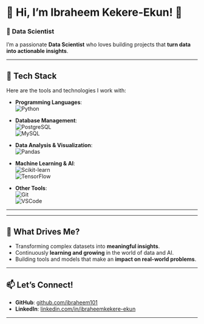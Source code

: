 # 🌟 **Hi, I’m Ibraheem Kekere-Ekun!** 👋  

### 🚀 **Data Scientist**  
I’m a passionate **Data Scientist** who loves building projects that **turn data into actionable insights**.

---

## 🔧 **Tech Stack**
Here are the tools and technologies I work with:  
- **Programming Languages**:  
  ![Python](https://user-images.githubusercontent.com/25181517/183423507-c056a6f9-1ba8-4312-a350-19bcbc5a8697.png)  

- **Database Management**:  
  ![PostgreSQL](https://user-images.githubusercontent.com/25181517/117208740-bfb78400-adf5-11eb-97bb-09072b6bedfc.png)  
  ![MySQL](https://user-images.githubusercontent.com/25181517/183896128-ec99105a-ec1a-4d85-b08b-1aa1620b2046.png)

- **Data Analysis & Visualization**:  
  ![Pandas](https://github.com/marwin1991/profile-technology-icons/assets/76012086/24b02d77-2f28-43c7-b5d6-e15e3395851b)  

- **Machine Learning & AI**:  
  ![Scikit-learn](https://img.shields.io/badge/-Scikit--Learn-F7931E?style=flat-square&logo=scikit-learn&logoColor=white)  
  ![TensorFlow](https://img.shields.io/badge/-TensorFlow-FF6F00?style=flat-square&logo=tensorflow&logoColor=white)  

- **Other Tools**:  
  ![Git](https://img.shields.io/badge/-Git-F05032?style=flat-square&logo=git&logoColor=white)  
  ![VSCode](https://img.shields.io/badge/-VSCode-0078D4?style=flat-square&logo=visual-studio-code&logoColor=white)

---

<!---

## 📚 **Current Projects**
Here’s what I’m currently working on:  
- 🔍 **Fraudulent Ride Detection**: Analyzing transportation data to detect anomalies and predict fraud using **PostgreSQL**, **Python**, and **Machine Learning**.  
- 📊 **Sales Forecasting**: Building a forecasting model for retail sales trends using **Time Series Analysis**.  

---

## 🌟 **Portfolio Highlights**
Some of my notable projects:  
1. **[Fraud Detection in Credit Card Transactions](#)**:  
   Identified fraudulent patterns in credit card data using advanced SQL queries and anomaly detection techniques.  
   
2. **[E-commerce Customer Segmentation](#)**:  
   Implemented clustering algorithms to segment customers based on behavior and purchase patterns.

3. **[Interactive Data Dashboards](#)**:  
   Built interactive dashboards using **Plotly Dash** and **Streamlit** for visualizing key business metrics.
-->
---

## 🎯 **What Drives Me?**
- Transforming complex datasets into **meaningful insights**.
- Continuously **learning and growing** in the world of data and AI.
- Building tools and models that make an **impact on real-world problems**.

---

## 📫 **Let’s Connect!**
- **GitHub**: [github.com/ibraheem101](https://github.com/ibraheem101)  
- **LinkedIn**: [linkedin.com/in/ibraheemkekere-ekun](https://www.linkedin.com/in/ibraheemkekere-ekun/)  

---
